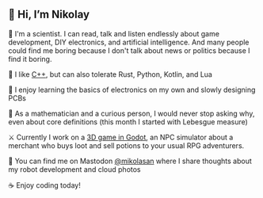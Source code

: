 ## 👋 Hi, I’m Nikolay

🔬 I'm a scientist. I can read, talk and listen endlessly about game development, DIY electronics, and artificial intelligence. And many people could find me boring because I don't talk about news or politics because I find it boring.

💎 I like [C++](https://cpp-by-example.netlify.app/), but can also tolerate Rust, Python, Kotlin, and Lua

🧲 I enjoy learning the basics of electronics on my own and slowly designing PCBs

🌌 As a mathematician and a curious person, I would never stop asking why, even about core definitions (this month I started with Lebesgue measure)

⚔️ Currently I work on a [3D game in Godot](https://mastodon.social/deck/@mikolasan/112810719012269009), an NPC simulator about a merchant who buys loot and sell potions to your usual RPG adventurers.

🙌 You can find me on Mastodon [@mikolasan](https://mastodon.social/@mikolasan) where I share thoughts about my robot development and cloud photos

☕ Enjoy coding today!
